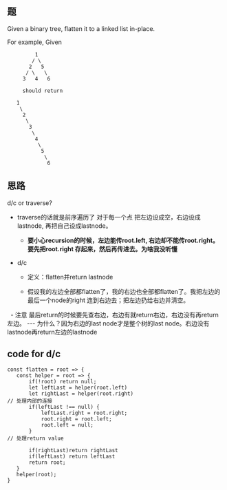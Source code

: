 ## 题

Given a binary tree, flatten it to a linked list in-place.

For example,
Given

```
         1
        / \
       2   5
      / \   \
     3   4   6
     
     should return 
     
   1
    \
     2
      \
       3
        \
         4
          \
           5
            \
             6
```

## 思路

d/c or traverse? 

- traverse的话就是前序遍历了 对于每一个点 把左边设成空，右边设成lastnode, 再把自己设成lastnode。
  
  - **要小心recursion的时候，左边能传root.left, 右边却不能传root.right。要先把root.right 存起来，然后再传进去。为啥我没听懂** 
 
 - d/c 
 
   - 定义：flatten并return lastnode
  
   - 假设我的左边全部都flatten了，我的右边也全部都flatten了。我把左边的最后一个node的right 连到右边去；把左边扔给右边并清空。
  
   - 注意 最后return的时候要先查右边，右边有就return右边，右边没有再return左边。 --- 为什么？因为右边的last node才是整个树的last node。右边没有lastnode再return左边的lastnode

 
 ## code for d/c
 ```
 const flatten = root => {
	const helper = root => {
        if(!root) return null;
		let leftLast = helper(root.left)
		let rightLast = helper(root.right)
// 处理内部的连接
		if(leftLast !== null) {
			leftLast.right = root.right;
			root.right = root.left;
			root.left = null;
		}
// 处理return value 

		if(rightLast)return rightLast
		if(leftLast) return leftLast
		return root;
	}
	helper(root);
}
```
